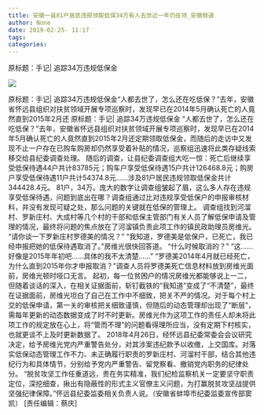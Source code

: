 ```yaml
---
title: 安徽一县81户居民违规领取低保34万有人去世近一年仍在领_安徽频道
author: None
date: 2019-02-25- 11:17
tags: 
categories: 
---
```

原标题：手记| 追踪34万违规低保金
<!-- more -->
                
<img align="center" border="0" src="http://p2.ifengimg.com/a/2016/0810/204c433878d5cf9size1_w16_h16.png" />
                
            
原标题：手记| 追踪34万违规低保金“人都去世了，怎么还在吃低保？”去年，安徽省怀远县组织对扶贫领域开展专项巡察时，发现早已在2014年5月确认死亡的人竟然直到2015年2月还
原标题：手记| 追踪34万违规低保金
“人都去世了，怎么还在吃低保？”去年，安徽省怀远县组织对扶贫领域开展专项巡察时，发现早已在2014年5月确认死亡的人竟然直到2015年2月还定期领取低保金，而随后的走访中又发现不止一户存在已购车购房却仍然享受着补贴的情况，巡察组迅速将此类存疑线索移交给县纪委调查处理。
随后的调查，让县纪委调查组大吃一惊：死亡后继续享受低保待遇44户共计83785元；购车户享受低保待遇15户共计126468.8元；购房户享受低保待遇11户共计54374.8元……涉及81户居民违规领取低保金共计344428.4元。
81户，34万。庞大的数字让调查组皱起了眉，这么多人存在违规享受低保待遇，问题到底出在哪？调查组通过比对违规享受低保户的申报审核材料，并没有发现可疑之处，那么问题的关键就在低保的管理上。
调查组找到河溜村、罗新庄村、大成村等几个村的干部和低保主管部门有关人员了解低保申请及管理的情况，最终将问题的焦点放在了河溜镇负责此项工作的镇民政助理员房维光。
“请你谈一下罗新庄村罗德美的情况？”
“我知道，罗德美是低保户，已死亡，我已经申报把她的低保待遇取消了。”房维光很快回答道。
“什么时候取消的？”
“这……好像是2015年年初吧……具体的我不太清楚……”
“罗德美2014年4月就已经死亡，为什么直到2015年你才申报取消？”调查人员将罗德美死亡信息材料放到房维光面前，房维光顿时哑口无言。
起初，每一位贫困户的情况房维光都能够说上一二，但随着谈话的深入，在相关证据面前，斩钉截铁的“我知道”变成了“不清楚”，最终在证据面前，房维光坦白了自己在工作中不细致，把关不严的情况。对于每个村上交的低保申请，第一关的审核把关细致谨慎，但随后的动态管理却出现了“断层”，需每年更新的动态数据变成了时不时更新。房维光作为这项工作的责任人却未将此项工作的规定放在心上，将“管而不理”的问题看得理所应当，没有定期下村核实，也就更谈不上及时更新数据了。
2018年4月26日，经怀远县纪委常委会会议研究决定，给予房维光党内严重警告处分，对其涉案违纪款予以收缴，上交国库。对落实低保动态管理工作不力、未正确履行职责的罗新庄村、河溜村干部，结合其他违纪行为和具体情节，分别给予党内严重警告、留党察看、撤销党内职务的纪律处分。
“脱贫攻坚工作任重道远，贵在务实精准，我们纪检监察机关一定要坚守职责定位，深挖细查，揪出有隐蔽性的形式主义官僚主义问题，为打赢脱贫攻坚战提供坚强纪律保障。”怀远县纪委监委相关负责人说。（安徽省蚌埠市纪委监委宣传部窦凯）
[责任编辑：蔡庆]
            
